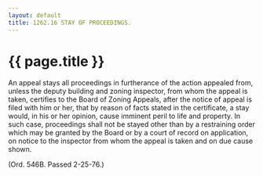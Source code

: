 ```yaml
---
layout: default 
title: 1262.16 STAY OF PROCEEDINGS.
---
```


{{ page.title }}
================

An appeal stays all proceedings in furtherance of the action appealed
from, unless the deputy building and zoning inspector, from whom the
appeal is taken, certifies to the Board of Zoning Appeals, after the
notice of appeal is filed with him or her, that by reason of facts
stated in the certificate, a stay would, in his or her opinion, cause
imminent peril to life and property. In such case, proceedings shall not
be stayed other than by a restraining order which may be granted by the
Board or by a court of record on application, on notice to the inspector
from whom the appeal is taken and on due cause shown.

(Ord. 546B. Passed 2-25-76.)
